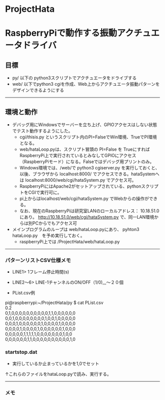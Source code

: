 # ProjectHata

# RaspberryPiで動作する振動アクチュエータドライバ

## 目標
* py/ 以下の python3スクリプトでアクチュエータをドライブする
* web/ 以下でpython3 cgiを作成、Web上からアクチュエータ振動パターンをデザインできるようにする

----
## 環境と動作
* デバッグ用にWindowsでサーバーを立ち上げ、GPIOアクセスはしない状態でテスト動作するようにした。
  * cgi/thisis.py というスクリプト内のPI=FalseでWin環境、TrueでPI環境となる。
  * web/hataLoop.pyは、スクリプト冒頭の PI=False を TrueにすればRaspberryPi上で実行されているとみなしてGPIOにアクセス（RaspberryPiモード）になる。Falseではデバッグ用プリントのみ。
  * Windows環境では、/web/で python3 cgiserver.py を実行しておくと、以後、ブラウザから localhost:8000/ でアクセスできる。hataSystemへは localhost:8000/web/cgi/hataSystem.py でアクセス可。
  * RaspberryPiにはApache2がセットアップされている、pythonスクリプトをCGIで実行可に。
  * pi上からはlocalhost/web/cgi/hataSystem.py でWebからの操作ができる。
  * なお、現在のRaspberryPiは研究室LANのローカルアドレス： 10.18.51.0 にあり。 http://10.18.51.0/web/cgi/hataSystem.py で、同一LAN環境からは別PCからでもアクセス可
* メインプログラムのループは web/hataLoop.pyにあり、 pyhton3 hataLoop.py　を予め実行しておく。
  * raspberryPi上では /ProjectHata/web/hataLoop.py

---- 

### パターンリストCSV仕様メモ
* LINE1> 1フレーム停止時間(s)
* LINE2～6> LINE-1チャンネルのON/OFF（1/0),,,～２０個

* PList.csv例

pi@raspberrypi:~/ProjectHata/py $ cat PList.csv  
0.2  
0,1,0,0,0,0,0,0,0,0,0,0,1,1,0,0,0,0,0,0  
0,0,1,0,0,0,0,0,0,0,0,1,0,0,1,0,0,0,0,0  
0,0,0,1,0,0,0,0,0,0,1,0,0,0,0,1,0,0,0,0  
0,0,0,0,1,0,0,0,0,1,0,0,0,0,0,0,1,0,0,0  
0,0,0,0,0,1,1,1,1,1,0,0,0,0,0,0,0,1,0,0  
0,0,0,0,0,0,1,1,0,0,0,0,0,0,0,0,0,0,1,0  

### startstop.dat
* 実行しているか止まっているかを1,0でセット

↑これらのファイルをhataLoop.pyで読み、実行する。

----

### メモ

